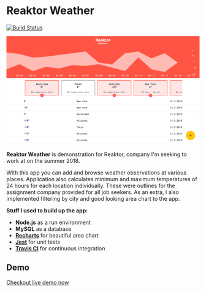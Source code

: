 # Reaktor Weather
[![Build Status](https://travis-ci.org/petja/reaktor-weather.svg?branch=master)](https://travis-ci.org/petja/reaktor-weather)

![Screenshot](screenshot.png)

**Reaktor Weather** is demonstration for Reaktor, company I'm seeking to work at on the summer 2018.

With this app you can add and browse weather observations at various places. Application also calculates minimum and maximum temperatures of 24 hours for each location individually. These were outlines for the assignment company provided for all job seekers. As an extra, I also implemented filtering by city and good looking area chart to the app.

**Stuff I used to build up the app:**

* **Node.js** as a run environment
* **MySQL** as a database
* **[Recharts](http://recharts.org)** for beautiful area chart
* **[Jest](https://facebook.github.io/jest/)** for unit tests
* **[Travis CI](https://travis-ci.org/petja/reaktor-weather)** for continuous integration

## Demo
[Checkout live demo now](https://weather.petja.me/)
